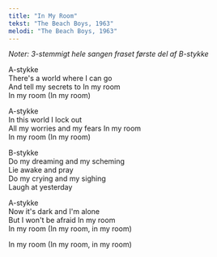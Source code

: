 ```yaml
---
title: "In My Room"
tekst: "The Beach Boys, 1963"
melodi: "The Beach Boys, 1963"
---
```


*Noter: 3-stemmigt hele sangen fraset første del af B-stykke*

A-stykke\
There's a world where I can go\
And tell my secrets to
In my room\
In my room (In my room)

A-stykke\
In this world I lock out\
All my worries and my fears
In my room\
In my room (In my room)

B-stykke\
Do my dreaming and my scheming\
Lie awake and pray\
Do my crying and my sighing\
Laugh at yesterday

A-stykke\
Now it's dark and I'm alone\
But I won't be afraid
In my room\
In my room (In my room, in my room)

In my room (In my room, in my room)